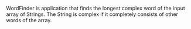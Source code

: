 WordFinder is application that finds the longest complex word of the input array of Strings.
The String is complex if it completely consists of other words of the array.